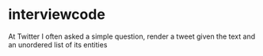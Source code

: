 # interviewcode
At Twitter I often asked a simple question, render a tweet given the text and an unordered list of its entities
